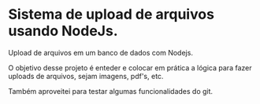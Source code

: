 # Sistema de upload de arquivos usando NodeJs.
 Upload de arquivos em um banco de dados com Nodejs.

O objetivo desse projeto é enteder e colocar em prática a lógica para fazer uploads de arquivos, sejam imagens, pdf's, etc.

Também aproveitei para testar algumas funcionalidades do git.
